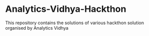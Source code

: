 # Analytics-Vidhya-Hackthon
This repository contains the solutions of various hackthon solution organised by Analytics Vidhya
